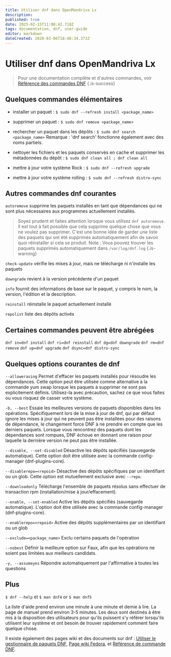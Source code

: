 ```yaml
---
title: Utiliser dnf dans OpenMandriva Lx
description: 
published: true
date: 2025-02-15T11:00:42.718Z
tags: documentation, dnf, user-guide
editor: markdown
dateCreated: 2020-03-06T18:48:34.373Z
---
```


# Utiliser dnf dans OpenMandriva Lx

> Pour une documentation complète et d'autres commandes, voir [Référence des commandes DNF](https://dnf.readthedocs.io/en/latest/command_ref.html)
{.is-success}


## Quelques commandes élémentaires

- installer un paquet :
`$ sudo dnf --refresh install <package_name>`

- supprimer un paquet :
`$ sudo dnf remove <package_name>`

- rechercher un paquet dans les dépôts :
`$ sudo dnf search <package_name>`
Remarque : 'dnf search' fonctionne également avec des noms partiels.

- nettoyer les fichiers et les paquets conservés en cache et supprimer les métadonnées du dépôt :
`$ sudo dnf clean all ; dnf clean all`

- mettre à jour votre système Rock :
`$ sudo dnf --refresh upgrade `

- mettre à jour votre système rolling :
`$ sudo dnf --refresh distro-sync `

## Autres commandes dnf courantes

`autoremove`
supprime les paquets installés en tant que dépendances qui ne sont plus nécessaires aux programmes actuellement installés.
> Soyez prudent et faites attention lorsque vous utilisez `dnf autoremove`. Il est tout à fait possible que cela supprime quelque chose que vous ne voulez pas supprimer. C'est une bonne idée de garder une liste des paquets qui ont été supprimés automatiquement afin de savoir quoi réinstaller si cela se produit.
Note : Vous pouvez trouver les paquets supprimés automatiquement dans `/var/log/dnf.log`
{.is-warning}


`check-update`
vérifie les mises à jour, mais ne télécharge ni n'installe les paquets

`downgrade`
revient à la version précédente d'un paquet

`info`
fournit des informations de base sur le paquet, y compris le nom, la version, l'édition et la description.

`reinstall`
réinstalle le paquet actuellement installé

`repolist`
liste des dépôts activés

## Certaines commandes peuvent être abrégées

`dnf in=dnf install`
`dnf ri=dnf reinstall`
`dnf dg=dnf downgrade`
`dnf rm=dnf remove`
`dnf up=dnf upgrade`
`dnf dsync=dnf distro-sync`

## Quelques options courantes de dnf

`--allowerasing`
Permet d'effacer les paquets installés pour résoudre les dépendances. Cette option peut être utilisée comme alternative à la commande yum swap lorsque les paquets à supprimer ne sont pas explicitement définis. Utilisez-la avec précaution, sachez ce que vous faites ou vous risquez de casser votre système.

`-b, --best`
Essaie les meilleures versions de paquets disponibles dans les opérations. Spécifiquement lors de la mise à jour de dnf, qui par défaut ignore les mises à jour qui ne peuvent pas être installées pour des raisons de dépendance, le changement force DNF à ne prendre en compte que les derniers paquets. Lorsque vous rencontrez des paquets dont les dépendances sont rompues, DNF échoue en donnant une raison pour laquelle la dernière version ne peut pas être installée.

`--disable, --set-disabled`
Désactive les dépôts spécifiés (sauvegarde automatique). Cette option doit être utilisée avec la commande config-manager (dnf-plugins-core).

`--disablerepo=<repoid>`
Désactive des dépôts spécifiques par un identifiant ou un glob. Cette option est mutuellement exclusive avec `--repo`.

`--downloadonly`
Télécharge l'ensemble de paquets résolus sans effectuer de transaction rpm (installation/mise à jour/effacement).

`--enable, --set-enabled`
Active les dépôts spécifiés (sauvegarde automatique). L'option doit être utilisée avec la commande config-manager (dnf-plugins-core).

`--enablerepo=<repoid>`
Active des dépôts supplémentaires par un identifiant ou un glob

`--exclude=<package_name>`
Exclu certains paquets de l'opération

`--nobest`
Définir la meilleure option sur Faux, afin que les opérations ne soient pas limitées aux meilleurs candidats.

`-y, --assumeyes`
Répondre automatiquement par l'affirmative à toutes les questions

## Plus
`$ dnf --help`
et
`$ man dnf4` or `$ man dnf5` 

La liste d'aide prend environ une minute à une minute et demie à lire. La page de manuel prend environ 3-5 minutes.
Les deux sont destinés à être mis à la disposition des utilisateurs pour qu'ils puissent s'y référer lorsqu'ils utilisent leur système et ont besoin de trouver rapidement comment faire quelque chose.

Il existe également des pages wiki et des documents sur dnf : [Utiliser le gestionnaire de paquets DNF](https://docs.fedoraproject.org/en-US/quick-docs/dnf/), [Page wiki Fedora](https://fedoraproject.org/wiki/DNF?rd=Dnf), et [Référence de commande DNF](https://dnf.readthedocs.io/en/latest/command_ref.html).


